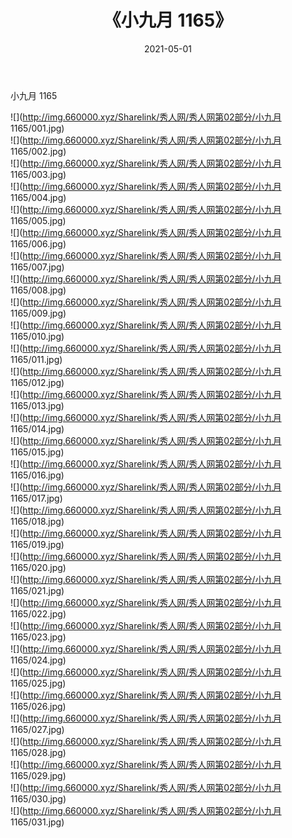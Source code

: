 ﻿---
layout: post
title:  《小九月 1165》
date:   2021-05-01
img: http://img.660000.xyz/Sharelink/秀人网/秀人网第02部分/小九月 1165/000.jpg
categories: [美女, 清纯, 唯美]
---

小九月 1165

  ![](http://img.660000.xyz/Sharelink/秀人网/秀人网第02部分/小九月 1165/001.jpg) <br> ![](http://img.660000.xyz/Sharelink/秀人网/秀人网第02部分/小九月 1165/002.jpg) <br> ![](http://img.660000.xyz/Sharelink/秀人网/秀人网第02部分/小九月 1165/003.jpg) <br> ![](http://img.660000.xyz/Sharelink/秀人网/秀人网第02部分/小九月 1165/004.jpg) <br> ![](http://img.660000.xyz/Sharelink/秀人网/秀人网第02部分/小九月 1165/005.jpg) <br> ![](http://img.660000.xyz/Sharelink/秀人网/秀人网第02部分/小九月 1165/006.jpg) <br> ![](http://img.660000.xyz/Sharelink/秀人网/秀人网第02部分/小九月 1165/007.jpg) <br> ![](http://img.660000.xyz/Sharelink/秀人网/秀人网第02部分/小九月 1165/008.jpg) <br> ![](http://img.660000.xyz/Sharelink/秀人网/秀人网第02部分/小九月 1165/009.jpg) <br> ![](http://img.660000.xyz/Sharelink/秀人网/秀人网第02部分/小九月 1165/010.jpg) <br> ![](http://img.660000.xyz/Sharelink/秀人网/秀人网第02部分/小九月 1165/011.jpg) <br> ![](http://img.660000.xyz/Sharelink/秀人网/秀人网第02部分/小九月 1165/012.jpg) <br> ![](http://img.660000.xyz/Sharelink/秀人网/秀人网第02部分/小九月 1165/013.jpg) <br> ![](http://img.660000.xyz/Sharelink/秀人网/秀人网第02部分/小九月 1165/014.jpg) <br> ![](http://img.660000.xyz/Sharelink/秀人网/秀人网第02部分/小九月 1165/015.jpg) <br> ![](http://img.660000.xyz/Sharelink/秀人网/秀人网第02部分/小九月 1165/016.jpg) <br> ![](http://img.660000.xyz/Sharelink/秀人网/秀人网第02部分/小九月 1165/017.jpg) <br> ![](http://img.660000.xyz/Sharelink/秀人网/秀人网第02部分/小九月 1165/018.jpg) <br> ![](http://img.660000.xyz/Sharelink/秀人网/秀人网第02部分/小九月 1165/019.jpg) <br> ![](http://img.660000.xyz/Sharelink/秀人网/秀人网第02部分/小九月 1165/020.jpg) <br> ![](http://img.660000.xyz/Sharelink/秀人网/秀人网第02部分/小九月 1165/021.jpg) <br> ![](http://img.660000.xyz/Sharelink/秀人网/秀人网第02部分/小九月 1165/022.jpg) <br> ![](http://img.660000.xyz/Sharelink/秀人网/秀人网第02部分/小九月 1165/023.jpg) <br> ![](http://img.660000.xyz/Sharelink/秀人网/秀人网第02部分/小九月 1165/024.jpg) <br> ![](http://img.660000.xyz/Sharelink/秀人网/秀人网第02部分/小九月 1165/025.jpg) <br> ![](http://img.660000.xyz/Sharelink/秀人网/秀人网第02部分/小九月 1165/026.jpg) <br> ![](http://img.660000.xyz/Sharelink/秀人网/秀人网第02部分/小九月 1165/027.jpg) <br> ![](http://img.660000.xyz/Sharelink/秀人网/秀人网第02部分/小九月 1165/028.jpg) <br> ![](http://img.660000.xyz/Sharelink/秀人网/秀人网第02部分/小九月 1165/029.jpg) <br> ![](http://img.660000.xyz/Sharelink/秀人网/秀人网第02部分/小九月 1165/030.jpg) <br> ![](http://img.660000.xyz/Sharelink/秀人网/秀人网第02部分/小九月 1165/031.jpg) <br>